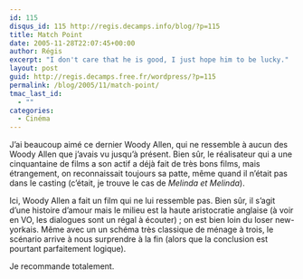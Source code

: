 ```yaml
---
id: 115
disqus_id: 115 http://regis.decamps.info/blog/?p=115
title: Match Point
date: 2005-11-28T22:07:45+00:00
author: Régis
excerpt: "I don't care that he is good, I just hope him to be lucky."
layout: post
guid: http://regis.decamps.free.fr/wordpress/?p=115
permalink: /blog/2005/11/match-point/
tmac_last_id:
  - ""
categories:
  - Cinéma
---
```

J’ai beaucoup aimé ce dernier Woody Allen, qui ne ressemble à aucun des Woody Allen que j’avais vu jusqu’à présent. Bien sûr, le réalisateur qui a une cinquantaine de films a son actif a déjà fait de très bons films, mais étrangement, on reconnaissait toujours sa patte, même quand il n’était pas dans le casting (c’était, je trouve le cas de _Melinda et Melinda_).

Ici, Woody Allen a fait un film qui ne lui ressemble pas. Bien sûr, il s’agit d’une histoire d’amour mais le milieu est la haute aristocratie anglaise (à voir en VO, les dialogues sont un régal à écouter) ; on est bien loin du loser new-yorkais. Même avec un un schéma très classique de ménage à trois, le scénario arrive à nous surprendre à la fin (alors que la conclusion est pourtant parfaitement logique).

Je recommande totalement.
